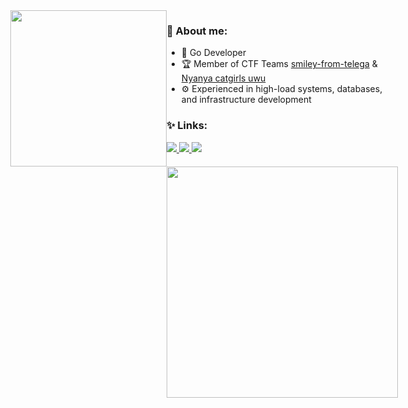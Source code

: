 <div style="display: flex; justify-content: space-between; align-items: flex-start;">
  <div style="flex: 1; text-align: center;">
    <img align="right" width="250" height="250" src="https://i.pinimg.com/originals/95/75/92/957592dd6b8a80094888a34e61dd0d40.gif">
  </div>

  <div style="flex: 2; text-align: left;">
    <h3>🦕 About me:</h3>
    <ul>
      <li>🌻 Go Developer</li>
      <li>🏆 Member of CTF Teams <a href="https://ctftime.org/team/193650">smiley-from-telega</a> & <a href="https://ctftime.org/team/170324">Nyanya catgirls uwu</a></li>
      <li>⚙️ Experienced in high-load systems, databases, and infrastructure development</li>
    </ul>
    <h3>✨ Links:</h3>
    <p>
      <a href="https://t.me/dariakhaetskaya">
        <img src="https://img.shields.io/badge/-Telegram-0088cc?style=for-the-badge&logo=appveyor&logo=Telegram&logoColor=white&color=blue" />
      </a>
      <a href="https://www.linkedin.com/in/dariakhaetskaya921/">
        <img src="https://img.shields.io/badge/-Linked%20In-9cf?style=for-the-badge" />
      </a>
      <a href="mailto:dariakhaetskaya@gmail.com">
        <img src="https://img.shields.io/badge/-Email-0088cc?style=for-the-badge&logo=appveyor&logo=Gmail&logoColor=white&color=yellow" />
      </a>
    </p>
    <div style="display: flex; justify-content: space-between; margin-top: 20px;">
      <a href="https://github.com/anuraghazra/github-readme-stats">
        <img width="370" src="https://github-readme-stats.vercel.app/api?username=dariakhaetskaya&show_icons=true&theme=tokyonight&cache_seconds=1800" />
      </a>
    </div>
  </div>
</div>
